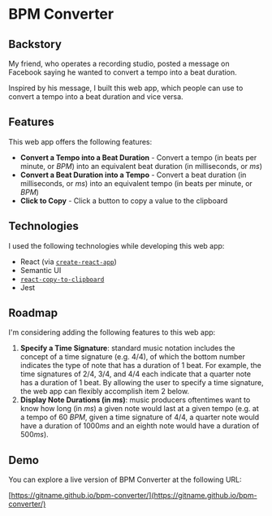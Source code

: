 # BPM Converter

## Backstory

My friend, who operates a recording studio, posted a message on Facebook saying he wanted to convert a tempo into a beat duration.

Inspired by his message, I built this web app, which people can use to convert a tempo into a beat duration and vice versa.

## Features

This web app offers the following features:

* **Convert a Tempo into a Beat Duration** - Convert a tempo (in beats per minute, or *BPM*) into an equivalent beat duration (in milliseconds, or *ms*)
* **Convert a Beat Duration into a Tempo** - Convert a beat duration (in milliseconds, or *ms*) into an equivalent tempo (in beats per minute, or *BPM*)
* **Click to Copy** - Click a button to copy a value to the clipboard

## Technologies

I used the following technologies while developing this web app:

* React (via [`create-react-app`](https://www.npmjs.com/package/create-react-app))
* Semantic UI
* [`react-copy-to-clipboard`](https://www.npmjs.com/package/react-copy-to-clipboard)
* Jest

## Roadmap

I'm considering adding the following features to this web app:

1. **Specify a Time Signature**: standard music notation includes the concept of a time signature (e.g. 4/4), of which the bottom number indicates the type of note that has a duration of 1 beat. For example, the time signatures of 2/4, 3/4, and 4/4 each indicate that a quarter note has a duration of 1 beat. By allowing the user to specify a time signature, the web app can flexibly accomplish item 2 below.
2. **Display Note Durations (in *ms*)**: music producers oftentimes want to know how long (in *ms*) a given note would last at a given tempo (e.g. at a tempo of 60 *BPM*, given a time signature of 4/4, a quarter note would have a duration of 1000*ms* and an eighth note would have a duration of 500*ms*).

## Demo

You can explore a live version of BPM Converter at the following URL:

[https://gitname.github.io/bpm-converter/](https://gitname.github.io/bpm-converter/)